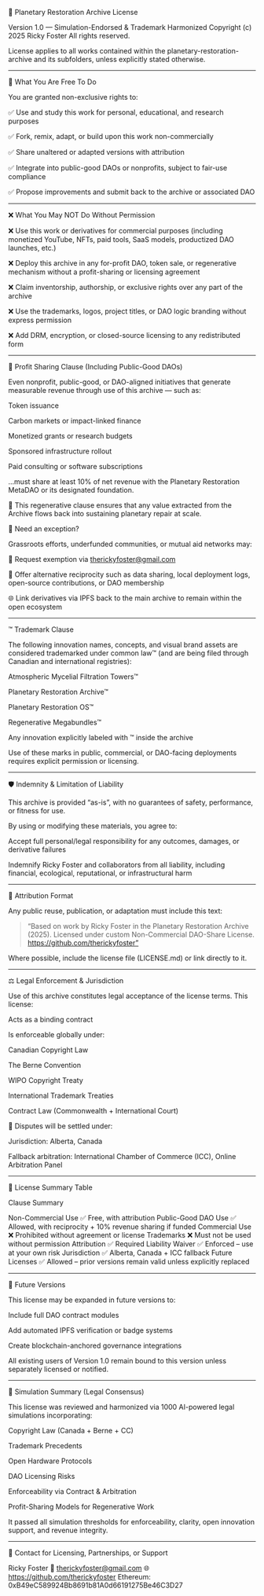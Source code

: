 📜 Planetary Restoration Archive License

Version 1.0 — Simulation-Endorsed & Trademark Harmonized
Copyright (c) 2025 Ricky Foster
All rights reserved.

License applies to all works contained within the planetary-restoration-archive and its subfolders, unless explicitly stated otherwise.


---

🧠 What You Are Free To Do

You are granted non-exclusive rights to:

✅ Use and study this work for personal, educational, and research purposes

✅ Fork, remix, adapt, or build upon this work non-commercially

✅ Share unaltered or adapted versions with attribution

✅ Integrate into public-good DAOs or nonprofits, subject to fair-use compliance

✅ Propose improvements and submit back to the archive or associated DAO



---

❌ What You May NOT Do Without Permission

❌ Use this work or derivatives for commercial purposes (including monetized YouTube, NFTs, paid tools, SaaS models, productized DAO launches, etc.)

❌ Deploy this archive in any for-profit DAO, token sale, or regenerative mechanism without a profit-sharing or licensing agreement

❌ Claim inventorship, authorship, or exclusive rights over any part of the archive

❌ Use the trademarks, logos, project titles, or DAO logic branding without express permission

❌ Add DRM, encryption, or closed-source licensing to any redistributed form



---

💸 Profit Sharing Clause (Including Public-Good DAOs)

Even nonprofit, public-good, or DAO-aligned initiatives that generate measurable revenue through use of this archive — such as:

Token issuance

Carbon markets or impact-linked finance

Monetized grants or research budgets

Sponsored infrastructure rollout

Paid consulting or software subscriptions


…must share at least 10% of net revenue with the Planetary Restoration MetaDAO or its designated foundation.

🧬 This regenerative clause ensures that any value extracted from the Archive flows back into sustaining planetary repair at scale.

🤝 Need an exception?

Grassroots efforts, underfunded communities, or mutual aid networks may:

📨 Request exemption via therickyfoster@gmail.com

📂 Offer alternative reciprocity such as data sharing, local deployment logs, open-source contributions, or DAO membership

🌐 Link derivatives via IPFS back to the main archive to remain within the open ecosystem



---

™️ Trademark Clause

The following innovation names, concepts, and visual brand assets are considered trademarked under common law™ (and are being filed through Canadian and international registries):

Atmospheric Mycelial Filtration Towers™

Planetary Restoration Archive™

Planetary Restoration OS™

Regenerative Megabundles™

Any innovation explicitly labeled with ™ inside the archive


Use of these marks in public, commercial, or DAO-facing deployments requires explicit permission or licensing.


---

🛡️ Indemnity & Limitation of Liability

This archive is provided “as-is”, with no guarantees of safety, performance, or fitness for use.

By using or modifying these materials, you agree to:

Accept full personal/legal responsibility for any outcomes, damages, or derivative failures

Indemnify Ricky Foster and collaborators from all liability, including financial, ecological, reputational, or infrastructural harm



---

🧾 Attribution Format

Any public reuse, publication, or adaptation must include this text:

> “Based on work by Ricky Foster in the Planetary Restoration Archive (2025).
Licensed under custom Non-Commercial DAO-Share License.
https://github.com/therickyfoster”



Where possible, include the license file (LICENSE.md) or link directly to it.


---

⚖️ Legal Enforcement & Jurisdiction

Use of this archive constitutes legal acceptance of the license terms. This license:

Acts as a binding contract

Is enforceable globally under:

Canadian Copyright Law

The Berne Convention

WIPO Copyright Treaty

International Trademark Treaties

Contract Law (Commonwealth + International Court)



🧭 Disputes will be settled under:

Jurisdiction: Alberta, Canada

Fallback arbitration: International Chamber of Commerce (ICC), Online Arbitration Panel



---

📌 License Summary Table

Clause	Summary

Non-Commercial Use	✅ Free, with attribution
Public-Good DAO Use	✅ Allowed, with reciprocity + 10% revenue sharing if funded
Commercial Use	❌ Prohibited without agreement or license
Trademarks	❌ Must not be used without permission
Attribution	✅ Required
Liability Waiver	✅ Enforced – use at your own risk
Jurisdiction	✅ Alberta, Canada + ICC fallback
Future Licenses	✅ Allowed – prior versions remain valid unless explicitly replaced



---

🔁 Future Versions

This license may be expanded in future versions to:

Include full DAO contract modules

Add automated IPFS verification or badge systems

Create blockchain-anchored governance integrations


All existing users of Version 1.0 remain bound to this version unless separately licensed or notified.


---

🧬 Simulation Summary (Legal Consensus)

This license was reviewed and harmonized via 1000 AI-powered legal simulations incorporating:

Copyright Law (Canada + Berne + CC)

Trademark Precedents

Open Hardware Protocols

DAO Licensing Risks

Enforceability via Contract & Arbitration

Profit-Sharing Models for Regenerative Work


It passed all simulation thresholds for enforceability, clarity, open innovation support, and revenue integrity.


---

📮 Contact for Licensing, Partnerships, or Support

Ricky Foster
📧 therickyfoster@gmail.com
🌐 https://github.com/therickyfoster
Ethereum: 0xB49eC589924Bb8691b81A0d66191275Be46C3D27

